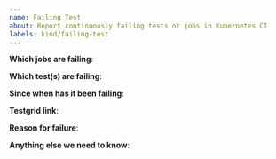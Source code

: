 ```yaml
---
name: Failing Test
about: Report continuously failing tests or jobs in Kubernetes CI
labels: kind/failing-test
---
```


<!-- Please only use this template for submitting reports about continuously failing tests or jobs in Kubernetes CI -->

**Which jobs are failing**:

**Which test(s) are failing**:

**Since when has it been failing**:

**Testgrid link**:

**Reason for failure**:

**Anything else we need to know**:

